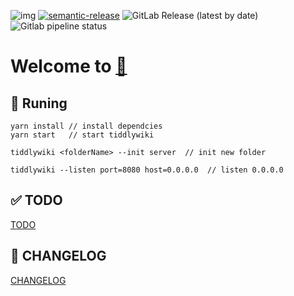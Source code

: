 ![img](https://img.shields.io/gitlab/v/tag/oeyoews/tw5?style=social&logo=gitlab&logoColor=)
[![semantic-release](https://img.shields.io/badge/%20%20%F0%9F%93%A6%F0%9F%9A%80-semantic--release-e10079.svg)](https://github.com/semantic-release/semantic-release)
<img alt="GitLab Release (latest by date)" src="https://img.shields.io/gitlab/v/release/oeyoews/tw5">
<img alt="Gitlab pipeline status" src="https://img.shields.io/gitlab/pipeline-status/oeyoews/tw5?branch=tw6">

# Welcome to [🌿](https://oeyoew.fun)

## 🎽 Runing

```tw
yarn install // install dependcies
yarn start   // start tiddlywiki
```

```tw
tiddlywiki <folderName> --init server  // init new folder
```

```tw
tiddlywiki --listen port=8080 host=0.0.0.0  // listen 0.0.0.0
```

## ✅ TODO

[TODO](docs/TODO.md)

## 🎅 CHANGELOG

[CHANGELOG](CHANGELOG.md)
